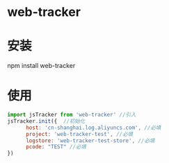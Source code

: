 # web-tracker

# 安装
npm install web-tracker

# 使用
```javascript
import jsTracker from 'web-tracker' //引入
jsTracker.init({  //初始化
      host: 'cn-shanghai.log.aliyuncs.com', //必填
      project: 'web-tracker-test', //必填
      logstore: 'web-tracker-test-store', //必填
      pcode: "TEST" //必填
})
```
